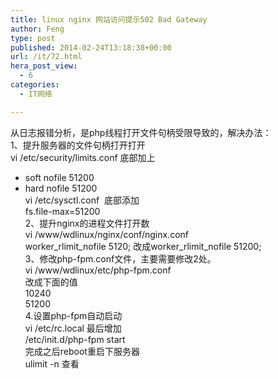 ```yaml
---
title: linux nginx 网站访问提示502 Bad Gateway
author: Feng
type: post
published: 2014-02-24T13:18:38+00:00
url: /it/72.html
hera_post_view:
  - 6
categories:
  - IT网络

---
```

从日志报错分析，是php线程打开文件句柄受限导致的，解决办法：  
1、提升服务器的文件句柄打开打开  
vi /etc/security/limits.conf 底部加上

  * soft nofile 51200
  * hard nofile 51200  
    vi /etc/sysctl.conf  底部添加  
    fs.file-max=51200  
    2、提升nginx的进程文件打开数  
    vi /www/wdlinux/nginx/conf/nginx.conf  
    worker\_rlimit\_nofile 5120; 改成worker\_rlimit\_nofile 51200;  
    3、修改php-fpm.conf文件，主要需要修改2处。  
    vi /www/wdlinux/etc/php-fpm.conf  
    改成下面的值  
    <value name="max_requests">10240</value>  
    <value name="rlimit_files">51200</value>  
    4.设置php-fpm自动启动  
    vi /etc/rc.local 最后增加  
    /etc/init.d/php-fpm start  
    完成之后reboot重启下服务器  
    ulimit -n 查看